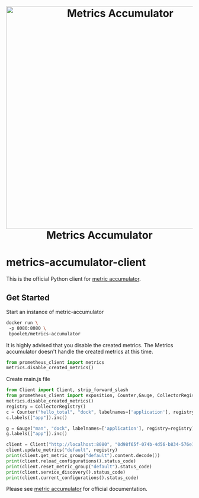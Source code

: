 <h1 align="center" style="border-bottom: none">
   <img alt="Metrics Accumulator" src="https://apoole-personal-bucket.s3.amazonaws.com/images_used_by_links/github/Logo+for+metrics+Accumulator.svg" width="600"><br>Metrics Accumulator
</h1>


# metrics-accumulator-client
This is the official Python client for [metric accumulator](https://github.com/bpoole6/metrics-accumulator).


## Get Started

Start an instance of metric-accumulator

```bash
docker run \ 
 -p 8080:8080 \ 
 bpoole6/metrics-accumulator
```

It is highly advised that you disable the created metrics. The Metrics accumulator doesn't handle the created metrics at this time.

```python
from prometheus_client import metrics
metrics.disable_created_metrics()
```



Create main.js file
```python
from Client import Client, strip_forward_slash
from prometheus_client import exposition, Counter,Gauge, CollectorRegistry, metrics
metrics.disable_created_metrics()
registry = CollectorRegistry()
c = Counter("hello_total", "dock", labelnames=['application'], registry=registry)
c.labels(["app"]).inc()

g = Gauge("man", "dock", labelnames=['application'], registry=registry)
g.labels(["app"]).inc()

client = Client("http://localhost:8080", "0d98f65f-074b-4d56-b834-576e15a3bfa5")
client.update_metrics("default", registry)
print(client.get_metric_group("default").content.decode())
print(client.reload_configurations().status_code)
print(client.reset_metric_group("default").status_code)
print(client.service_discovery().status_code)
print(client.current_configurations().status_code)
```

Please see [metric accumulator](https://github.com/bpoole6/metrics-accumulator) for official documentation.